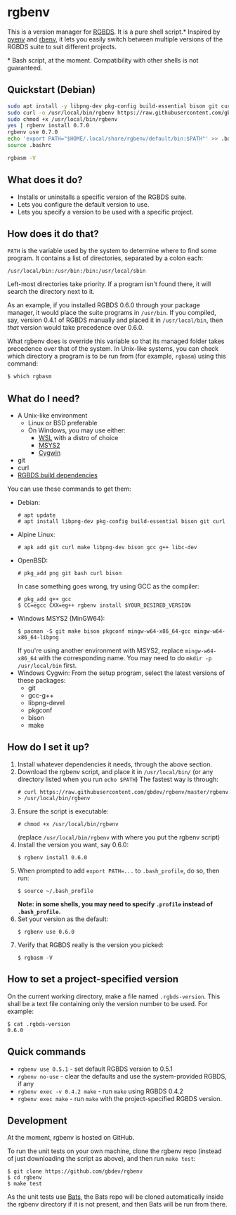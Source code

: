 # rgbenv

This is a version manager for [RGBDS](https://github.com/gbdev/rgbds). It is a pure shell script.* Inspired by [pyenv](https://github.com/pyenv/pyenv) and [rbenv](https://github.com/rbenv/rbenv), it lets you easily switch between multiple versions of the RGBDS suite to suit different projects.

\* Bash script, at the moment. Compatibility with other shells is not guaranteed.

## Quickstart (Debian)

```sh
sudo apt install -y libpng-dev pkg-config build-essential bison git curl
sudo curl -o /usr/local/bin/rgbenv https://raw.githubusercontent.com/gbdev/rgbenv/master/rgbenv
sudo chmod +x /usr/local/bin/rgbenv
yes | rgbenv install 0.7.0
rgbenv use 0.7.0
echo 'export PATH="$HOME/.local/share/rgbenv/default/bin:$PATH"' >> .bashrc
source .bashrc

rgbasm -V
```

## What does it do?

* Installs or uninstalls a specific version of the RGBDS suite.
* Lets you configure the default version to use.
* Lets you specify a version to be used with a specific project.

## How does it do that?

`PATH` is the variable used by the system to determine where to find some program. It contains a list of directories, separated by a colon each:
```
/usr/local/bin:/usr/bin:/bin:/usr/local/sbin
```
Left-most directories take priority. If a program isn't found there, it will search the directory next to it.

As an example, if you installed RGBDS 0.6.0 through your package manager, it would place the suite programs in `/usr/bin`. If you compiled, say, version 0.4.1 of RGBDS manually and placed it in `/usr/local/bin`, then *that* version would take precedence over 0.6.0.

What rgbenv does is override this variable so that its managed folder takes precedence over that of the system. In Unix-like systems, you can check which directory a program is to be run from (for example, `rgbasm`) using this command:
```sh
$ which rgbasm
```

## What do I need?

* A Unix-like environment
    * Linux or BSD preferable
    * On Windows, you may use either:
      * [WSL](https://learn.microsoft.com/en-us/windows/wsl/install) with a distro of choice
      * [MSYS2](https://www.msys2.org/)
      * [Cygwin](https://cygwin.com/)
* git
* curl
* [RGBDS build dependencies](https://rgbds.gbdev.io/install/source/#2-build)

You can use these commands to get them:
<ul>
<li>Debian: <pre><code># apt update
# apt install libpng-dev pkg-config build-essential bison git curl
</code></pre></li>
<li>Alpine Linux: <pre><code># apk add git curl make libpng-dev bison gcc g++ libc-dev
</code></pre></li>
<li>OpenBSD: <pre><code># pkg_add png git bash curl bison
</code></pre>In case something goes wrong, try using GCC as the compiler:<pre><code># pkg_add g++ gcc
$ CC=egcc CXX=eg++ rgbenv install $YOUR_DESIRED_VERSION</code></pre></li>
<li>Windows MSYS2 (MinGW64): <pre><code>$ pacman -S git make bison pkgconf mingw-w64-x86_64-gcc mingw-w64-x86_64-libpng
</code></pre>If you're using another environment with MSYS2, replace <code>mingw-w64-x86_64</code> with the corresponding name. You may need to do <code>mkdir -p /usr/local/bin</code> first.</li>
<li>Windows Cygwin: From the setup program, select the latest versions of these packages:<ul>
<li>git</li>
<li>gcc-g++</li>
<li>libpng-devel</li>
<li>pkgconf</li>
<li>bison</li>
<li>make</li>
</ul></li>
</ul>

## How do I set it up?

<ol>
<li>Install whatever dependencies it needs, through the above section.</li>
<li>Download the rgbenv script, and place it in <code>/usr/local/bin/</code> (or any directory listed when you run <code>echo $PATH</code>) The fastest way is through: <pre><code># curl https://raw.githubusercontent.com/gbdev/rgbenv/master/rgbenv > /usr/local/bin/rgbenv</code></pre></li>
<li>Ensure the script is executable: <pre><code># chmod +x /usr/local/bin/rgbenv
</code></pre>(replace <code>/usr/local/bin/rgbenv</code> with where you put the rgbenv script)</li>
<li>Install the version you want, say 0.6.0:<pre><code>$ rgbenv install 0.6.0
</code></pre></li>
<li>When prompted to add <code>export PATH=...</code> to <code>.bash_profile</code>, do so, then run: <pre><code>$ source ~/.bash_profile
</code></pre><strong>Note: in some shells, you may need to specify <code>.profile</code> instead of <code>.bash_profile</code>.</strong></li>
<li>Set your version as the default: <pre><code>$ rgbenv use 0.6.0
</code></pre></li>
<li>Verify that RGBDS really is the version you picked: <pre><code>$ rgbasm -V
</code></pre></li>
</ol>

## How to set a project-specified version

On the current working directory, make a file named `.rgbds-version`. This shall be a text file containing only the version number to be used. For example:
```
$ cat .rgbds-version
0.6.0
```

## Quick commands

* `rgbenv use 0.5.1` - set default RGBDS version to 0.5.1
* `rgbenv no-use` - clear the defaults and use the system-provided RGBDS, if any
* `rgbenv exec -v 0.4.2 make` - run `make` using RGBDS 0.4.2
* `rgbenv exec make` - run `make` with the project-specified RGBDS version.

## Development

At the moment, rgbenv is hosted on GitHub.

To run the unit tests on your own machine, clone the rgbenv repo (instead of just downloading the script as above), and then run `make test`:

```
$ git clone https://github.com/gbdev/rgbenv
$ cd rgbenv
$ make test
```

As the unit tests use [Bats](https://github.com/bats-core/bats-core), the Bats repo will be cloned automatically inside the rgbenv directory if it is not present, and then Bats will be run from there.
